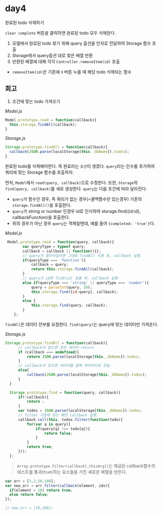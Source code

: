 # day4

완료된 todo 삭제하기

`clear complete` 버튼을 클릭하면 완료된 todo 모두 삭제한다.

1. 모델에서 완료된 todo 찾기 위해 query 옵션을 인자로 전달하여 Storage 함수 호출
2. Storage에서 query옵션 대로 찾은 배열 반환
3. 반환된 배열에 대해 각각 `Controller.removeItem(id)` 호출
  - `removeItem(id)`은 기존에 `X` 버튼 누를 때 해당 todo 삭제되는 함수


## 회고

1. 조건에 맞는 todo 가져오기

*Model.js*
```javascript
Model.prototype.read = function(callback){
  this.storage.findAll(callback);
}
```

*Storage.js*
```javascript
Storage.prototype.findAll = function(callback){
  callback(JSON.parse(localStorage[this._dbName]).todos);
}
```

완료된 todo를 삭제해야한다. 즉 완료라는 `조건`이 생겼다.
`query`라는 인수를 추가하여 쿼리에 맞는 Storage 함수를 호출하자.

먼저,
`Model`에서 `read(query, callback)`으로 수정한다.
또한, `Storage`의 `find(query, callback)`를 새로 생성한다.
`query`는 다음 조건에 따라 달라진다.

  - `query`가 함수인 경우, 즉 쿼리가 없는 경우(=콜백함수만 있는경우) 기존의 `storage.findAll()`을 호출한다.
  - `query`가 string or number 인경우 id로 인식하여 storage.find({id:id}, callbackFunction)을 호출한다. 
  - 위의 경우가 아닌 경우 `query`는 객체일텐데, 예를 들어 `{completed: 'true'}`다. 

*Model.js*
```javascript
 Model.prototype.read = function(query, callback){
        var queryType = typeof query;
        callback = callback || function(){};
        // query가 함수타입이면 그대로 findAll 이용 후, callback 실행.
        if(queryType === 'function'){
            callback = query;
            return this.storage.findAll(callback);
        } 
        // query가 id면 find(id) 호출 후, callback 실행
        else if(queryType === 'string' || queryType === 'number'){
            query = parseInt(query, 10);
            this.storage.find({id:query}, callback);
        } 
        else {
            this.storage.find(query, callback);
        }
    };
```

`findAll`은 데이터 전부를 요청한다.
`find(query)`는 query에 맞는 데이터만 가져온다.

*Storage.js*
```javascript
Storage.prototype.findAll = function(callback){
      // callback이 없으면 찾은 데이터 return
      if (callback === undefined){
          return JSON.parse(localStorage[this._dbName]).todos;
      } 
      // callback이 있으면 데이터를 콜백 파라미터로 전달.
      else{
          callback(JSON.parse(localStorage[this._dbName]).todos);
      }
  }

  Storage.prototype.find = function(query, callback){
      if(!callback){
          return ;
      }
      var todos = JSON.parse(localStorage[this._dbName]).todos;
      // filter 기준에 맞는 얘만 callback 실행.
      callback.call(this, todos.filter(function(todo){
          for(var q in query){
              if(query[q] !== todo[q]){
                  return false;
              }
          }
          return true;
      }));
  };
```

> `Array.prototype.filter(callback[,thisArg])`는 제공된 callback함수의 테스트를 통과(true)하는 요소들을 가진 새로운 배열을 만든다.

```javascript
var arr = [1,2,50,100];
var new_arr = arr.filter(callback(element, idx){
  if(element > 10) return true;
  else return false;
});

// new_arr = [50,100];
```